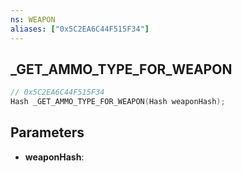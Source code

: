 ```yaml
---
ns: WEAPON
aliases: ["0x5C2EA6C44F515F34"]
---
```

## _GET_AMMO_TYPE_FOR_WEAPON

```c
// 0x5C2EA6C44F515F34
Hash _GET_AMMO_TYPE_FOR_WEAPON(Hash weaponHash);
```

## Parameters
* **weaponHash**:
